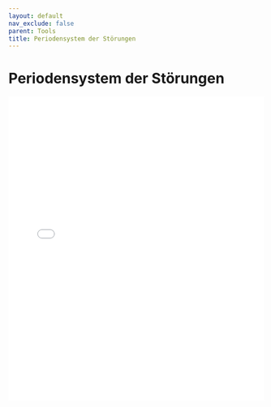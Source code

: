 ```yaml
---
layout: default
nav_exclude: false
parent: Tools
title: Periodensystem der Störungen
---
```

# Periodensystem der Störungen

<iframe name="myiFrame" src="/assets/pdS.html" allowfullscreen="true" frameborder="0" id="iFrameResizer0" scrolling="yes" style="min-height: 227px; width: 100%; overflow: hidden; height: 600px"></iframe>